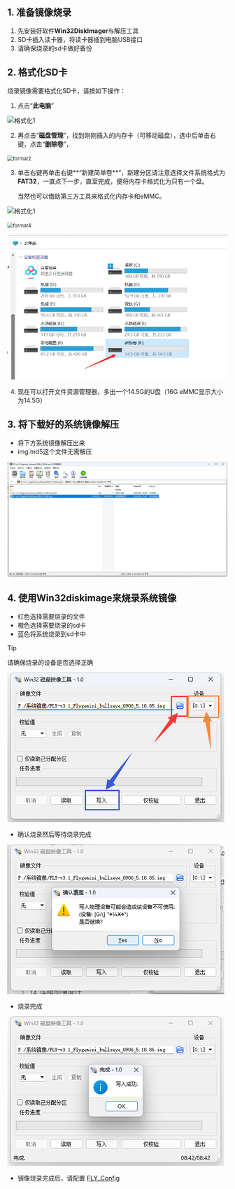 ## 1. 准备镜像烧录

1. 先安装好软件**Win32DiskImager**与解压工具
2. SD卡插入读卡器，将读卡器插到电脑USB接口
3. 请确保烧录的sd卡做好备份

## 2. 格式化SD卡

  烧录镜像需要格式化SD卡，请按如下操作：

  1. 点击“**此电脑**” 

  ![格式化1](../../images/boards/fly_pi/format1.png)

  2. 再点击“**磁盘管理**”，找到刚刚插入的内存卡（可移动磁盘），选中后单击右键，点击“**删除卷**”，

  <img src="../../images/boards/fly_pi/format2.png" alt="format2" style="zoom: 80%;" />

  3. 单击右键再单击右键**“新建简单卷**”，新建分区请注意选择文件系统格式为**FAT32**，一直点下一步，直至完成，便将内存卡格式化为只有一个盘。
   
     当然也可以借助第三方工具来格式化内存卡和eMMC。

  ![格式化1](../../images/boards/fly_pi/format3.png)

  <img src="../../images/boards/fly_pi/format4.png" alt="format4" style="zoom:80%;" />

  ![format](../../images/boards/fly_pi/format5.png)

4. 现在可以打开文件资源管理器，多出一个14.5G的U盘（16G eMMC显示大小为14.5G）



## 3. 将下载好的系统镜像解压

* 将下方系统镜像解压出来
* img.md5这个文件无需解压

![img](../../images/boards/fly_pi/img.png)

## 4. 使用Win32diskimage来烧录系统镜像

* 红色选择需要烧录的文件
* 橙色选择需要烧录的sd卡
* 蓝色将系统烧录到sd卡中
>[!Tip]
>
>请确保烧录的设备是否选择正确

![win32](../../images/boards/fly_pi/win32.png)

* 确认烧录然后等待烧录完成

![win32](../../images/boards/fly_pi/win32_1.png)

* 烧录完成

![win32](../../images/boards/fly_pi/win32_2.png)

* 镜像烧录完成后，请配置 [FLY_Config](/board/fly_pi/FLY_π_fly_config.md "点击即可跳转")
